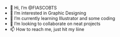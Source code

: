 - 👋 Hi, I’m @FIASCOBTS
- 👀 I’m interested in Graphic Designing
- 🌱 I’m currently learning Illustrator and some coding
- 💞️ I’m looking to collaborate on neat projects
- 📫 How to reach me, just hit my liine

<!---
Nat's Tell All is a ✨ special ✨ repository because its `README.md` (this file) appears on your GitHub profile.
You can click the Preview link to take a look at your changes.
--->
